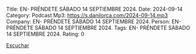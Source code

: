 Title: EN- PRÉNDETE SÁBADO 14 SEPTIEMBRE 2024.
Date: 2024-09-14
Category: Podcast
Mp3: https://s.danilorca.com/2024-09-14.mp3
Company: EN- PRÉNDETE SÁBADO 14 SEPTIEMBRE 2024.
Person: EN- PRÉNDETE SÁBADO 14 SEPTIEMBRE 2024.
Tags: EN- PRÉNDETE SÁBADO 14 SEPTIEMBRE 2024.
Rating: 0

<a href="https://s.danilorca.com/2024-09-14.mp3" type="audio/mpeg">
Escuchar
</a>
